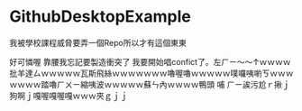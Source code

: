 # GithubDesktopExample
我被學校課程威脅要弄一個Repo所以才有這個東東

好可憐喔
靠腰我忘記要製造衝突了
我要開始唱confict了。左ㄏㄧ～～↑ｗｗｗｗ批羊達ㄙｗｗｗｗｗ瓦斯飛絲ｗｗｗｗｗｗｗ嚕喔嚕ｗｗｗｗｗ噗囉咦喲ㄎｗｗｗｗｗｗｗ踏嚕ㄏㄨㄧ縮咦波ｗｗｗｗｗ蘇ㄣ內ｗｗｗｗ鴨頭 哺 ㄏㄧ誒污尬ｒ揪ｊ狗啊ｊ嘎喔嘎喔嘎ｗｗｗ夾ｇｊｊ
